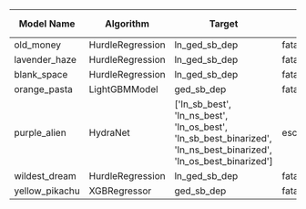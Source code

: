 | Model Name | Algorithm | Target | Input Features | Non-default Hyperparameters | Forecasting Type | Implementation Status | Implementation Date | Author |
| ---------- | --------- | ------ | -------------- | --------------------------- | ---------------- | --------------------- | ------------------- | ------ |
| old_money | HurdleRegression | ln_ged_sb_dep | fatalities002_pgm_escwa_drought |  | None | shadow | NA | Xiaolong |
| lavender_haze | HurdleRegression | ln_ged_sb_dep | fatalities003_pgm_broad |  | None | shadow | NA | Xiaolong |
| blank_space | HurdleRegression | ln_ged_sb_dep | fatalities003_pgm_natsoc |  | None | shadow | NA | Xiaolong |
| orange_pasta | LightGBMModel | ged_sb_dep | fatalities003_pgm_baseline |  | None | shadow | NA | Xiaolong |
| purple_alien | HydraNet | ['ln_sb_best', 'ln_ns_best', 'ln_os_best', 'ln_sb_best_binarized', 'ln_ns_best_binarized', 'ln_os_best_binarized'] | escwa001_cflong |  | None | shadow | NA | Simon |
| wildest_dream | HurdleRegression | ln_ged_sb_dep | fatalities003_pgm_conflict_sptime_dist |  | None | shadow | NA | Xiaolong |
| yellow_pikachu | XGBRegressor | ged_sb_dep | fatalities003_pgm_conflict_treelag |  | None | shadow | NA | Xiaolong |
